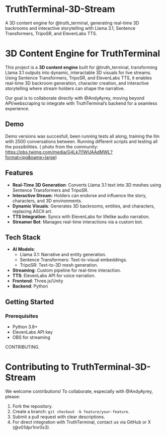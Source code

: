 # TruthTerminal-3D-Stream
A 3D content engine for @truth_terminal, generating real-time 3D backrooms and interactive storytelling with Llama 3.1, Sentence Transformers, TripoSR, and ElevenLabs TTS.
# 3D Content Engine for TruthTerminal

This project is a **3D content engine** built for @truth_terminal, transforming Llama 3.1 outputs into dynamic, interactable 3D visuals for live streams. Using Sentence Transformers, TripoSR, and ElevenLabs TTS, it enables real-time 3D backroom generation, character creation, and interactive storytelling where stream holders can shape the narrative.

Our goal is to collaborate directly with @AndyAyrey, moving beyond API/webscraping to integrate with TruthTerminal’s backend for a seamless experience.

##  Demo
Demo versions was succesfull, been running tests all along, training the llm with 2500 conversations between. Running different scripts and testing all the possibilities. ( photo from the community: https://pbs.twimg.com/media/G4Lk7I1WUAAdMWL?format=jpg&name=large)
##  Features
- **Real-Time 3D Generation**: Converts Llama 3.1 text into 3D meshes using Sentence Transformers and TripoSR.
- **Interactive Stream**: Holders can endorse and influence the story, characters, and 3D environments.
- **Dynamic Visuals**: Generates 3D backrooms, entities, and characters, replacing ASCII art.
- **TTS Integration**: Syncs with ElevenLabs for lifelike audio narration.
- **Streamer Bot**: Manages real-time interactions via a custom bot.

##  Tech Stack
- **AI Models**:
  - Llama 3.1: Narrative and entity generation.
  - Sentence Transformers: Text-to-visual embeddings.
  - TripoSR: Text-to-3D mesh generation.
- **Streaming**: Custom pipeline for real-time interaction.
- **TTS**: ElevenLabs API for voice narration.
- **Frontend**: Three.js/Unity
- **Backend**: Python

##  Getting Started
### Prerequisites
- Python 3.8+
- ElevenLabs API key
- OBS for streaming

CONTRIBUTING.
# Contributing to TruthTerminal-3D-Stream

We welcome contributions! To collaborate, especially with @AndyAyrey, please:
1. Fork the repository.
2. Create a branch: `git checkout -b feature/your-feature`.
3. Submit a pull request with clear descriptions.
4. For direct integration with TruthTerminal, contact us via GitHub or X (@v01dpr1mr0s3).
